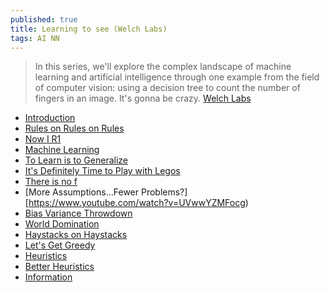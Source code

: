 ```yaml
---
published: true
title: Learning to see (Welch Labs)
tags: AI NN
---
```

> In this series, we'll explore the complex landscape of machine learning and artificial intelligence through one example from the field of computer vision: using a decision tree to count the number of fingers in an image. It's gonna be crazy. [Welch Labs](https://www.youtube.com/user/Taylorns34/featured)

- [Introduction](https://www.youtube.com/watch?v=i8D90DkCLhI)
- [Rules on Rules on Rules](https://www.youtube.com/watch?v=2ZhQkD1QKFw)
- [Now I R1](https://www.youtube.com/watch?v=0cRXaORbIFA)
- [Machine Learning](https://www.youtube.com/watch?v=sarVw-iVWgc)
- [To Learn is to Generalize](https://www.youtube.com/watch?v=efR8ybG7Ihs)
- [It's Definitely Time to Play with Legos](https://www.youtube.com/watch?v=GufQYkMkdpw)
- [There is no f](https://www.youtube.com/watch?v=klWUOO4sHaA)
- [More Assumptions...Fewer Problems?][https://www.youtube.com/watch?v=UVwwYZMFocg)
- [Bias Variance Throwdown](https://www.youtube.com/watch?v=yLwZEuybaqE)
- [World Domination](https://www.youtube.com/watch?v=6cvPj9dmYTo)
- [Haystacks on Haystacks](https://www.youtube.com/watch?v=biy2yU3Auc4)
- [Let's Get Greedy](https://www.youtube.com/watch?v=Kg8W_q8pHik)
- [Heuristics](https://www.youtube.com/watch?v=g_sA8hYU3b8)
- [Better Heuristics](https://www.youtube.com/watch?v=tPHImr2sFBM)
- [Information](https://www.youtube.com/watch?v=FMCY3SXTELE)
